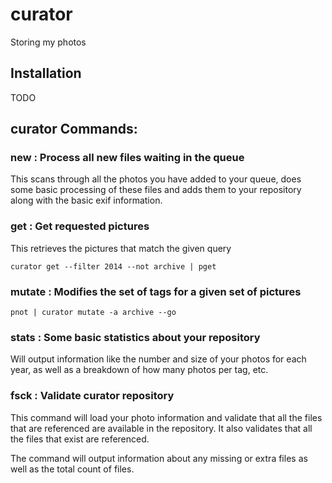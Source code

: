 # curator

Storing my photos

## Installation

TODO

## curator Commands:

### new : Process all new files waiting in the queue

This scans through all the photos you have added to your queue, does some basic processing
of these files and adds them to your repository along with the basic exif information.

### get : Get requested pictures

This retrieves the pictures that match the given query

```shell
curator get --filter 2014 --not archive | pget
```

### mutate : Modifies the set of tags for a given set of pictures

```shell
pnot | curator mutate -a archive --go
```

### stats : Some basic statistics about your repository

Will output information like the number and size of your photos for each year, as well as a
breakdown of how many photos per tag, etc.

### fsck : Validate curator repository

This command will load your photo information and validate that all the files that are referenced
are available in the repository. It also validates that all the files that exist are referenced.

The command will output information about any missing or extra files as well as the total count of
files.

